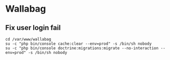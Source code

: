 # Wallabag

## Fix user login fail

```
cd /var/www/wallabag
su -c "php bin/console cache:clear --env=prod" -s /bin/sh nobody
su -c "php bin/console doctrine:migrations:migrate --no-interaction --env=prod" -s /bin/sh nobody
```
